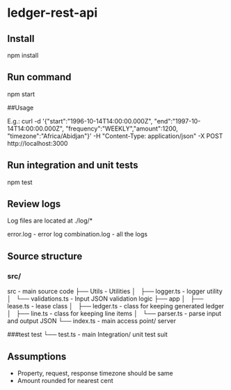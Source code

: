# ledger-rest-api

## Install

npm install

## Run command
npm start

##Usage

E.g.: curl -d '{"start":"1996-10-14T14:00:00.000Z", "end":"1997-10-14T14:00:00.000Z", "frequency":"WEEKLY","amount":1200, "timezone":"Africa/Abidjan"}' -H "Content-Type: application/json" -X POST http://localhost:3000

## Run integration and unit tests

npm test

## Review logs

Log files are located at ./log/* 

error.log - error log
combination.log - all the logs


## Source structure

### src/
src - main source code
├── Utils - Utilities
│   ├── logger.ts - logger utility
│   └── validations.ts - Input JSON validation logic
├── app
│   ├── lease.ts - lease class 
│   ├── ledger.ts - class for keeping generated ledger
│   ├── line.ts - class for keeping line items
│   └── parser.ts - parse input and output JSON
└── index.ts - main access point/ server

###test
test
└── test.ts - main Integration/ unit test suit

## Assumptions

* Property, request, response timezone should be same
* Amount rounded for nearest cent

